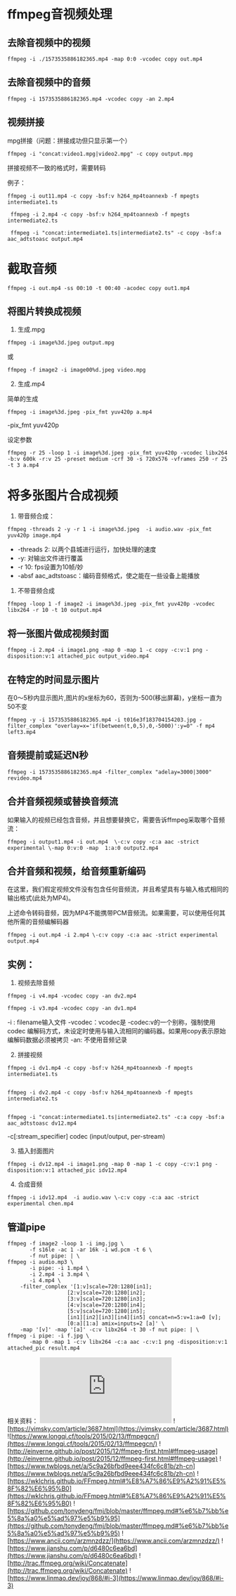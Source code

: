 # ffmpeg音视频处理

## 去除音视频中的视频

```
ffmpeg -i ./1573535886182365.mp4 -map 0:0 -vcodec copy out.mp4
```

## 去除音视频中的音频

```
ffmpeg -i 1573535886182365.mp4 -vcodec copy -an 2.mp4
```
## 视频拼接

mpg拼接（问题：拼接成功但只显示第一个）
```
ffmpeg -i "concat:video1.mpg|video2.mpg" -c copy output.mpg
```

拼接视频不一致的格式时，需要转码

例子：
```
ffmpeg -i out11.mp4 -c copy -bsf:v h264_mp4toannexb -f mpegts intermediate1.ts

 ffmpeg -i 2.mp4 -c copy -bsf:v h264_mp4toannexb -f mpegts intermediate2.ts

 ffmpeg -i "concat:intermediate1.ts|intermediate2.ts" -c copy -bsf:a aac_adtstoasc output.mp4
```

# 截取音频

```
ffmpeg -i out.mp4 -ss 00:10 -t 00:40 -acodec copy out1.mp4
```

## 将图片转换成视频
1. 生成.mpg
```
ffmpeg -i image%3d.jpeg output.mpg
```
或
```
ffmpeg -f image2 -i image00%d.jpeg video.mpg
```
2. 生成.mp4

简单的生成
```
ffmpeg -i image%3d.jpeg -pix_fmt yuv420p a.mp4
```
-pix_fmt yuv420p


设定参数
```
ffmpeg -r 25 -loop 1 -i image%3d.jpeg -pix_fmt yuv420p -vcodec libx264 -b:v 600k -r:v 25 -preset medium -crf 30 -s 720x576 -vframes 250 -r 25 -t 3 a.mp4
```

# 将多张图片合成视频

1. 带音频合成：

```
ffmpeg -threads 2 -y -r 1 -i image%3d.jpeg  -i audio.wav -pix_fmt yuv420p image.mp4
```

- -threads 2: 以两个县城进行运行，加快处理的速度
- -y: 对输出文件进行覆盖
- -r 10: fps设置为10帧/妙
- -absf aac_adtstoasc：编码音频格式，使之能在一些设备上能播放
1. 不带音频合成

```
ffmpeg -loop 1 -f image2 -i image%3d.jpeg -pix_fmt yuv420p -vcodec libx264 -r 10 -t 10 output.mp4
```


## 将一张图片做成视频封面
```
ffmpeg -i 2.mp4 -i image1.png -map 0 -map 1 -c copy -c:v:1 png -disposition:v:1 attached_pic output_video.mp4
```
## 在特定的时间显示图片

在0～5秒内显示图片,图片的x坐标为60，否则为-500(移出屏幕)，y坐标一直为50不变
```
ffmpeg -y -i 1573535886182365.mp4 -i t016e3f183704154203.jpg -filter_complex "overlay=x='if(between(t,0,5),0,-5000)':y=0" -f mp4 left3.mp4
```
## 音频提前或延迟N秒
```
ffmpeg -i 1573535886182365.mp4 -filter_complex "adelay=3000|3000" revideo.mp4
```

## 合并音频视频或替换音频流
如果输入的视频已经包含音频，并且想要替换它，需要告诉ffmpeg采取哪个音频流：
```
ffmpeg -i output1.mp4 -i out.mp4  \-c:v copy -c:a aac -strict experimental \-map 0:v:0 -map  1:a:0 output2.mp4
```

## 合并音频和视频，给音频重新编码
在这里，我们假定视频文件没有包含任何音频流，并且希望具有与输入格式相同的输出格式(此处为MP4)。

上述命令转码音频，因为MP4不能携带PCM音频流。如果需要，可以使用任何其他所需的音频编解码器

```
ffmpeg -i out.mp4 -i 2.mp4 \-c:v copy -c:a aac -strict experimental output.mp4
```

## 实例：
1. 视频去除音频
```
ffmpeg -i v4.mp4 -vcodec copy -an dv2.mp4

ffmpeg -i v3.mp4 -vcodec copy -an dv1.mp4
```
-i : filename输入文件
-vcodec：vcodec是 -codec:v的一个别称，强制使用codec 编解码方式，未设定时使用与输入流相同的编码器。如果用copy表示原始编解码数据必须被拷贝
-an: 不使用音频记录

2. 拼接视频
```
ffmpeg -i dv1.mp4 -c copy -bsf:v h264_mp4toannexb -f mpegts intermediate1.ts


ffmpeg -i dv2.mp4 -c copy -bsf:v h264_mp4toannexb -f mpegts intermediate2.ts


ffmpeg -i "concat:intermediate1.ts|intermediate2.ts" -c:a copy -bsf:a aac_adtstoasc dv12.mp4
```

-c[:stream_specifier] codec (input/output, per-stream)

3. 插入封面图片
```
ffmpeg -i dv12.mp4 -i image1.png -map 0 -map 1 -c copy -c:v:1 png -disposition:v:1 attached_pic idv12.mp4
```
4. 合成音频
```
ffmpeg -i idv12.mp4  -i audio.wav \-c:v copy -c:a aac -strict experimental chen.mp4
```
## 管道pipe

```
ffmpeg -f image2 -loop 1 -i img.jpg \
       -f s16le -ac 1 -ar 16k -i wd.pcm -t 6 \
       -f nut pipe: | \
ffmpeg -i audio.mp3 \
       -i pipe: -i 1.mp4 \
       -i 2.mp4 -i 3.mp4 \
       -i 4.mp4 \
	-filter_complex '[1:v]scale=720:1280[in1];
                   [2:v]scale=720:1280[in2];
                   [3:v]scale=720:1280[in3];
                   [4:v]scale=720:1280[in4];
                   [5:v]scale=720:1280[in5];
                   [in1][in2][in3][in4][in5] concat=n=5:v=1:a=0 [v];
                   [0:a][1:a] amix=inputs=2 [a]' \
	-map '[v]' -map '[a]' -c:v libx264 -t 30 -f nut pipe: | \
ffmpeg -i pipe: -i f.jpg \
       -map 0 -map 1 -c:v libx264 -c:a aac -c:v:1 png -disposition:v:1 attached_pic result.mp4

```


相关资料：
![官网](http://ffmpeg.org/ffmpeg-all.html#Expression-Evaluation)
![https://vimsky.com/article/3687.html](https://vimsky.com/article/3687.html)
![https://www.longqi.cf/tools/2015/02/13/ffmpegcn/](https://www.longqi.cf/tools/2015/02/13/ffmpegcn/)
![http://einverne.github.io/post/2015/12/ffmpeg-first.html#ffmpeg-usage](http://einverne.github.io/post/2015/12/ffmpeg-first.html#ffmpeg-usage)
![https://www.twblogs.net/a/5c9a26bfbd9eee434fc6c81b/zh-cn](https://www.twblogs.net/a/5c9a26bfbd9eee434fc6c81b/zh-cn)
![https://wklchris.github.io/FFmpeg.html#%E8%A7%86%E9%A2%91%E5%8F%82%E6%95%B0](https://wklchris.github.io/FFmpeg.html#%E8%A7%86%E9%A2%91%E5%8F%82%E6%95%B0)
![https://github.com/tonydeng/fmj/blob/master/ffmpeg.md#%e6%b7%bb%e5%8a%a0%e5%ad%97%e5%b9%95](https://github.com/tonydeng/fmj/blob/master/ffmpeg.md#%e6%b7%bb%e5%8a%a0%e5%ad%97%e5%b9%95)
![https://www.ancii.com/arzmnzdzz/](https://www.ancii.com/arzmnzdzz/)
![https://www.jianshu.com/p/d6480c6ea6bd](https://www.jianshu.com/p/d6480c6ea6bd)
![http://trac.ffmpeg.org/wiki/Concatenate](http://trac.ffmpeg.org/wiki/Concatenate)
![https://www.linmao.dev/joy/868/#i-3](https://www.linmao.dev/joy/868/#i-3)

